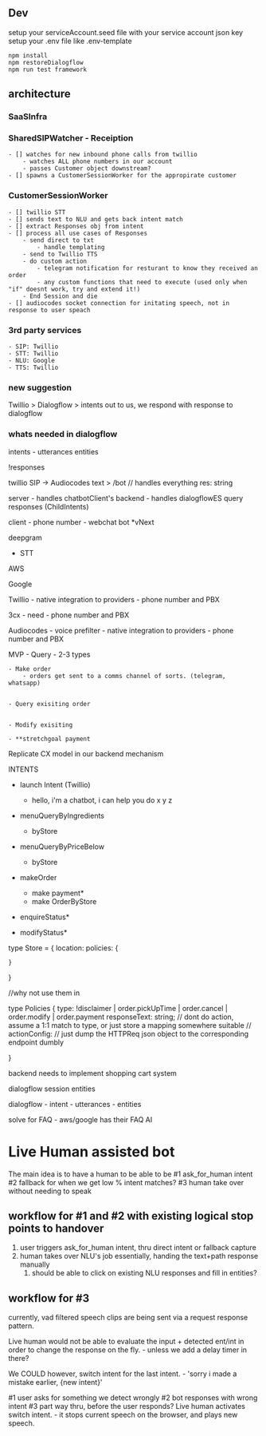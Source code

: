 ## Dev

setup your serviceAccount.seed file with your service account json key
setup your .env file like .env-template

```
npm install
npm restoreDialogflow
npm run test framework
```

## architecture

### SaaSInfra

### SharedSIPWatcher - Receiption

    - [] watches for new inbound phone calls from twillio
        - watches ALL phone numbers in our account
        - passes Customer object downstream?
    - [] spawns a CustomerSessionWorker for the appropirate customer

### CustomerSessionWorker

    - [] twillio STT
    - [] sends text to NLU and gets back intent match
    - [] extract Responses obj from intent
    - [] process all use cases of Responses
        - send direct to txt
            - handle templating
        - send to Twillio TTS
        - do custom action
            - telegram notification for resturant to know they received an order
            - any custom functions that need to execute (used only when "if" doesnt work, try and extend it!)
        - End Session and die
    - [] audiocodes socket connection for initating speech, not in response to user speach

### 3rd party services

    - SIP: Twillio
    - STT: Twillio
    - NLU: Google
    - TTS: Twillio

### new suggestion

Twillio > Dialogflow > intents out to us, we respond with response to dialogflow

### whats needed in dialogflow

intents - utterances
entities

!responses

twillio SIP ->
Audiocodes text > /bot // handles everything
res: string

server - handles chatbotClient's backend - handles dialogflowES query responses (ChildIntents)

client - phone number - webchat bot \*vNext

deepgram

- STT

AWS

Google

Twillio - native integration to providers - phone number and PBX

3cx - need - phone number and PBX

Audiocodes - voice prefilter - native integration to providers - phone number and PBX

MVP - Query - 2-3 types

    - Make order
        - orders get sent to a comms channel of sorts. (telegram, whatsapp)


    - Query exisiting order


    - Modify exisiting

    - **stretchgoal payment

Replicate CX model in our backend mechanism

INTENTS

- launch Intent (Twillio)

  - hello, i'm a chatbot, i can help you do x y z

- menuQueryByIngredients
  - byStore
- menuQueryByPriceBelow
  - byStore
- makeOrder
  - make payment\*
  - make OrderByStore
- enquireStatus\*
- modifyStatus\*

type Store = {
location:
policies: {

    }

}

//why not use them in

type Policies {
type: !disclaimer | order.pickUpTime | order.cancel | order.modify | order.payment
responseText: string;
// dont do action, assume a 1:1 match to type, or just store a mapping somewhere suitable
// actionConfig: // just dump the HTTPReq json object to the corresponding endpoint dumbly

}

backend needs to implement shopping cart system

dialogflow session entities

dialogflow - intent - utterances - entities

solve for FAQ - aws/google has their FAQ AI

# Live Human assisted bot

The main idea is to have a human to be able to be
#1 ask_for_human intent
#2 fallback for when we get low % intent matches?
#3 human take over without needing to speak

## workflow for #1 and #2 with existing logical stop points to handover

1. user triggers ask_for_human intent, thru direct intent or fallback capture
2. human takes over NLU's job essentially, handing the text+path response manually
   1. should be able to click on existing NLU responses and fill in entities?

## workflow for #3

currently, vad filtered speech clips are being sent via a request response pattern.

Live human would not be able to evaluate the input + detected ent/int in order to change the response on the fly. - unless we add a delay timer in there?

We COULD however, switch intent for the last intent. - 'sorry i made a mistake earlier, {new intent}'

#1 user asks for something we detect wrongly
#2 bot responses with wrong intent
#3 part way thru, before the user responds? Live human activates switch intent. - it stops current speech on the browser, and plays new speech.
